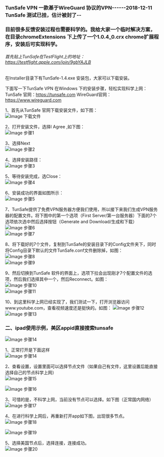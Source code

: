 ### TunSafe VPN 一款基于WireGuard 协议的VPN------2018-12-11  TunSafe 测试已挂，估计被封了--

### 目前很多反馈安装过程也需要科学的。我给大家一个临时解决方案，在目录chromeExtensions 下上传了一个1.0.4_0.crx chrome扩展程序，安装后可实现科学。

###### 首先贴上TunSafe在TestFlight上的地址：  https://testflight.apple.com/join/9gbYAJLB

 在Installer目录下有TunSafe-1.4.exe 安装包，大家可以下载安装。    

下面写一下TunSafe VPN 在Windows 下的安装步骤，轻松实现科学上网：    
TunSafe 官网：https://tunsafe.com    WireGuard官网： https://www.wireguard.com    

1、首先从TunSafe 官网下载安装文件，如下图：    
![Image 下载文件](https://github.com/liweiDiao/WireGuard/blob/master/image/0.png)    

2、打开安装文件，选择I Agree ,如下图：    
 ![Image 步骤1](https://github.com/liweiDiao/WireGuard/blob/master/image/1.png)    

3、选择Next    
![Image 步骤2](https://github.com/liweiDiao/WireGuard/blob/master/image/2.png)    

4、选择安装路径：    
![Image 步骤3](https://github.com/liweiDiao/WireGuard/blob/master/image/3.png)    

5、等待安装完成，选Close：    
![Image 步骤4](https://github.com/liweiDiao/WireGuard/blob/master/image/4.png)    

6、安装成功的界面如图所示：    
![Image 步骤5](https://github.com/liweiDiao/WireGuard/blob/master/image/5.png)    

7、TunSafe提供了免费VPN服务器方便我们使用，所以接下来我们生成VPN服务器的配置文件。将下图中的第一个选项（First Server/第一台服务器）下面的7个选项依次选中然后选择按钮（Generate and Download/生成和下载）    
![Image 步骤6](https://github.com/liweiDiao/WireGuard/blob/master/image/6.png)    
![Image 步骤7](https://github.com/liweiDiao/WireGuard/blob/master/image/7.png)    

8、将下载好的7个文件，复制到TunSafe的安装目录下的Config文件夹下，同时将Config目录下默认的文件TunSafe.conf文件删除掉，如图：    
![Image 步骤8](https://github.com/liweiDiao/WireGuard/blob/master/image/8.png)    
![Image 步骤9](https://github.com/liweiDiao/WireGuard/blob/master/image/10.png)    

9、然后切换到TunSafe 软件的界面上，选项下拉会出现刚才7个配置文件的选项，然后我们选择其中一个，然后Reconnect。如图：    
![Image 步骤10](https://github.com/liweiDiao/WireGuard/blob/master/image/11.png)    
![Image 步骤11](https://github.com/liweiDiao/WireGuard/blob/master/image/12.png)    

10、到这里科学上网已经实现了，我们测试一下，打开浏览器访问www.youtube.com，查看视频速度还是挺快的。如图：
![Image 步骤12](https://github.com/liweiDiao/WireGuard/blob/master/image/13.png)    
![Image 步骤13](https://github.com/liweiDiao/WireGuard/blob/master/image/14.png)    


### 二、ipad使用示例，美区appid直接搜索tunsafe    
![Image 步骤14](https://github.com/liweiDiao/WireGuard/blob/master/image/IMG_1498.PNG)    
 
 1、正常打开是下面这样    
 ![Image 步骤14](https://github.com/liweiDiao/WireGuard/blob/master/image/IMG_1499.PNG)    
 
 2、查看设置，设置里面可以选择节点文件（如果自己有文件，这里设置后能直接选择自己的节点科学上网）      
 ![Image 步骤15](https://github.com/liweiDiao/WireGuard/blob/master/image/IMG_1500.PNG)    
 
 ![Image 步骤16](https://github.com/liweiDiao/WireGuard/blob/master/image/IMG_1501.PNG)    

 3、可惜的是，不科学上网，当前没有节点可以选择。如下图（正常国内网络）    
 ![Image 步骤17](https://github.com/liweiDiao/WireGuard/blob/master/image/IMG_1504.PNG)    
 
 4、在进行科学上网后，再重新打开app如下图，出现很多节点。    
 ![Image 步骤18](https://github.com/liweiDiao/WireGuard/blob/master/image/IMG_1508.PNG)   
 
 
 ![Image 步骤19](https://github.com/liweiDiao/WireGuard/blob/master/image/IMG_1505.png)   
 
 5、选择美国节点后，选择连接，连接成功。     
 ![Image 步骤20](https://github.com/liweiDiao/WireGuard/blob/master/image/IMG_1507.png)   
 
 
